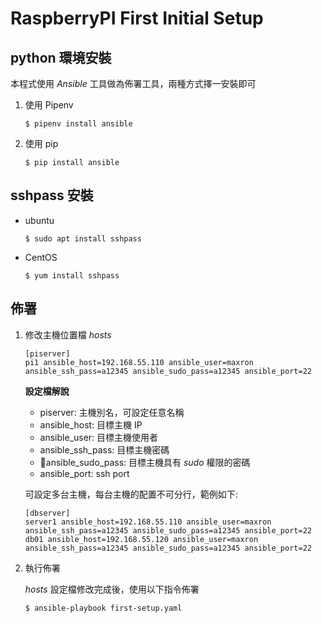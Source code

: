 # RaspberryPI First Initial Setup

## python 環境安裝
本程式使用 _Ansible_ 工具做為佈署工具，兩種方式擇一安裝即可

1. 使用 Pipenv
    ```
    $ pipenv install ansible
    ```

2. 使用 pip
   ```
   $ pip install ansible
   ```
## sshpass 安裝

- ubuntu
    ```shell
    $ sudo apt install sshpass
    ```

- CentOS
    ```
    $ yum install sshpass
    ```

## 佈署

1. 修改主機位置檔 _hosts_

    ```vim
    [piserver]
    pi1 ansible_host=192.168.55.110 ansible_user=maxron ansible_ssh_pass=a12345 ansible_sudo_pass=a12345 ansible_port=22

    ```
    
    **設定檔解說**
    - piserver: 主機別名，可設定任意名稱
    - ansible_host: 目標主機 IP
    - ansible_user: 目標主機使用者
    - ansible_ssh_pass: 目標主機密碼
    - ansible_sudo_pass: 目標主機具有 _sudo_ 權限的密碼
    - ansible_port: ssh port
  
    可設定多台主機，每台主機的配置不可分行，範例如下:

    ```vim
    [dbserver]
    server1 ansible_host=192.168.55.110 ansible_user=maxron ansible_ssh_pass=a12345 ansible_sudo_pass=a12345 ansible_port=22
    db01 ansible_host=192.168.55.120 ansible_user=maxron ansible_ssh_pass=a12345 ansible_sudo_pass=a12345 ansible_port=22
    ```

2. 執行佈署

    _hosts_ 設定檔修改完成後，使用以下指令佈署
   
   ```bash
   $ ansible-playbook first-setup.yaml
   ```
